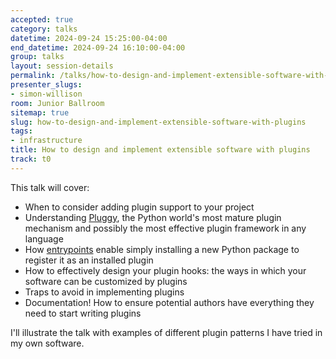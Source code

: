 ```yaml
---
accepted: true
category: talks
datetime: 2024-09-24 15:25:00-04:00
end_datetime: 2024-09-24 16:10:00-04:00
group: talks
layout: session-details
permalink: /talks/how-to-design-and-implement-extensible-software-with-plugins/
presenter_slugs:
- simon-willison
room: Junior Ballroom
sitemap: true
slug: how-to-design-and-implement-extensible-software-with-plugins
tags:
- infrastructure
title: How to design and implement extensible software with plugins
track: t0
---
```


This talk will cover:

- When to consider adding plugin support to your project
- Understanding [Pluggy](https://pluggy.readthedocs.io/), the Python world's most mature plugin mechanism and possibly the most effective plugin framework in any language
- How [entrypoints](https://packaging.python.org/en/latest/specifications/entry-points/) enable simply installing a new Python package to register it as an installed plugin
- How to effectively design your plugin hooks: the ways in which your software can be customized by plugins
- Traps to avoid in implementing plugins
- Documentation! How to ensure potential authors have everything they need to start writing plugins

I'll illustrate the talk with examples of different plugin patterns I have tried in my own software.